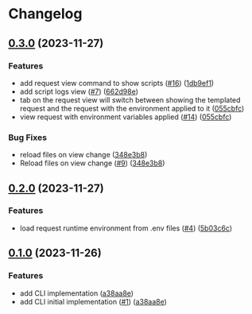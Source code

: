 # Changelog

## [0.3.0](https://github.com/go-rq/req/compare/v0.2.0...v0.3.0) (2023-11-27)


### Features

* add request view command to show scripts ([#16](https://github.com/go-rq/req/issues/16)) ([1db9ef1](https://github.com/go-rq/req/commit/1db9ef1b176c702ca2de882daea0e48c7236ebaa))
* add script logs view ([#7](https://github.com/go-rq/req/issues/7)) ([662d98e](https://github.com/go-rq/req/commit/662d98eb07ebd4ec5f151675788c1577c5b83b05))
* tab on the request view will switch between showing the templated request and the request with the environment applied to it ([055cbfc](https://github.com/go-rq/req/commit/055cbfc8131223698178502f09c10541aca20c5d))
* view request with environment variables applied ([#14](https://github.com/go-rq/req/issues/14)) ([055cbfc](https://github.com/go-rq/req/commit/055cbfc8131223698178502f09c10541aca20c5d))


### Bug Fixes

* reload files on view change ([348e3b8](https://github.com/go-rq/req/commit/348e3b84e04cc1933e9cab8d4df67f98511bf883))
* Reload files on view change ([#9](https://github.com/go-rq/req/issues/9)) ([348e3b8](https://github.com/go-rq/req/commit/348e3b84e04cc1933e9cab8d4df67f98511bf883))

## [0.2.0](https://github.com/go-rq/req/compare/v0.1.0...v0.2.0) (2023-11-27)


### Features

* load request runtime environment from .env files ([#4](https://github.com/go-rq/req/issues/4)) ([5b03c6c](https://github.com/go-rq/req/commit/5b03c6cda199303f2a06261a7cb7c12e6ad4b47e))

## [0.1.0](https://github.com/go-rq/req/compare/v0.0.0...v0.1.0) (2023-11-26)


### Features

* add CLI implementation ([a38aa8e](https://github.com/go-rq/req/commit/a38aa8efa270c9f51bd84529b899c2e27da487d3))
* add CLI initial implementation ([#1](https://github.com/go-rq/req/issues/1)) ([a38aa8e](https://github.com/go-rq/req/commit/a38aa8efa270c9f51bd84529b899c2e27da487d3))
